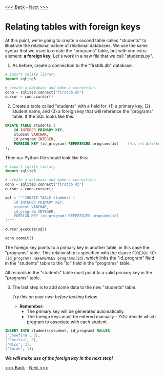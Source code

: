[<<< Back](4-updatefield.md) - [Next >>>](6-buildtable_challenge.md)

# Relating tables with foreign keys

At this point, we're going to create a second table called "students" to illustrate the relational nature of relational databases. We use the same syntax that we used to create the "programs" table, but with one extra element: **a foreign key**. Let's work in a new file that we call "students.py".

1. As before, create a connection to the "firstdb.db" database.

```python
# import sqlite library
import sqlite3

# create a database and make a connection.
conn = sqlite3.connect("firstdb.db")
cursor = conn.cursor()
```

2. Create a table called "students" with a field for: (1) a primary key, (2) student name, and (3) a foreign key that will reference the "programs" table. If the SQL looks like this:

```sql
CREATE TABLE students (
	id INTEGER PRIMARY KEY,
	student VARCHAR,
	id_program INTEGER,
	FOREIGN KEY (id_program) REFERENCES programs(id) -- this establishes the reference!
);
```

Then our Python file should look like this:

```python
# import sqlite library
import sqlite3

# create a database and make a connection.
conn = sqlite3.connect("firstdb.db")
cursor = conn.cursor()

sql = """CREATE TABLE students (
	id INTEGER PRIMARY KEY,
	student VARCHAR,
	id_program INTEGER,
	FOREIGN KEY (id_program) REFERENCES programs(id)
)"""

cursor.execute(sql)

conn.commit()

```

The foreign key points to a primary key in another table, in this case the "programs" table. This relationship is specified with the clause `FOREIGN KEY (id_program) REFERENCES programs(id)`, which links the "id_program" field in the "students" table to the "id" field in the "programs" table.

All records in the "students" table must point to a valid primary key in the "programs" table.

3. The last step is to add some data to the new "students" table.

	*Try this on your own before looking below.*

	- **Remember:**
		- The primary key will be generated automatically.
		- The foreign keys must be entered manually - YOU decide which program to associate with each student.


```sql
INSERT INTO students(student, id_program) VALUES
('Josefina', 3),
('Cecilia', 2),
('Nico', 2),
('Sarah', 1);
```

_**We will make use of the foreign key in the next step!**_

[<<< Back](4-updatefield.md) - [Next >>>](6-buildtable_challenge.md)
